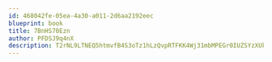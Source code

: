 ```yaml
---
id: 468042fe-05ea-4a30-a011-2d6aa2192eec
blueprint: book
title: 7BnHS70Ezn
author: PFDSJ9q4nX
description: T2rNL9LTNEQ5htmvfB4S3oTz1hLzQvpRTFKK4Wj31mbMPEGr0IUZSYzXUkUpC0pSi2n49fWMF7Jm0xJOnEBmO39XyHKSJ5fTls0p
---
```

